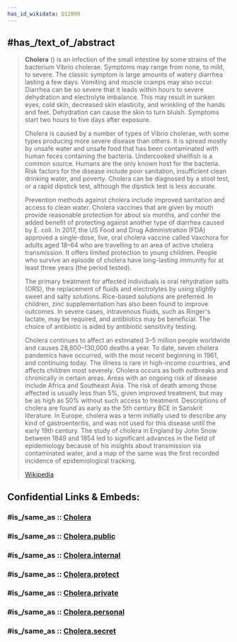 ```yaml
---
has_id_wikidata: Q12090
---
```



## #has_/text_of_/abstract 

> **Cholera** () is an infection of the small intestine by some strains of the bacterium Vibrio cholerae. Symptoms may range from none, to mild, to severe. The classic symptom is large amounts of watery diarrhea lasting a few days. Vomiting and muscle cramps may also occur. Diarrhea can be so severe that it leads within hours to severe dehydration and electrolyte imbalance. This may result in sunken eyes, cold skin, decreased skin elasticity, and wrinkling of the hands and feet. Dehydration can cause the skin to turn bluish. Symptoms start two hours to five days after exposure.
>
> Cholera is caused by a number of types of Vibrio cholerae, with some types producing more severe disease than others. It is spread mostly by unsafe water and unsafe food that has been contaminated with human feces containing the bacteria. Undercooked shellfish is a common source. Humans are the only known host for the bacteria. Risk factors for the disease include poor sanitation, insufficient clean drinking water, and poverty. Cholera can be diagnosed by a stool test, or a rapid dipstick test, although the dipstick test is less accurate.
>
> Prevention methods against cholera include improved sanitation and access to clean water. Cholera vaccines that are given by mouth provide reasonable protection for about six months, and confer the added benefit of protecting against another type of diarrhea caused by E. coli. In 2017, the US Food and Drug Administration (FDA) approved a single-dose, live, oral cholera vaccine called Vaxchora for adults aged 18–64 who are travelling to an area of active cholera transmission. It offers limited protection to young children. People who survive an episode of cholera have long-lasting immunity for at least three years (the period tested).
>
> The primary treatment for affected individuals is oral rehydration salts (ORS), the replacement of fluids and electrolytes by using slightly sweet and salty solutions. Rice-based solutions are preferred. In children, zinc supplementation has also been found to improve outcomes. In severe cases, intravenous fluids, such as Ringer's lactate, may be required, and antibiotics may be beneficial. The choice of antibiotic is aided by antibiotic sensitivity testing.
>
> Cholera continues to affect an estimated 3–5 million people worldwide and causes 28,800–130,000 deaths a year. To date, seven cholera pandemics have occurred, with the most recent beginning in 1961, and continuing today. The illness is rare in high-income countries, and affects children most severely. Cholera occurs as both outbreaks and chronically in certain areas. Areas with an ongoing risk of disease include Africa and Southeast Asia. The risk of death among those affected is usually less than 5%, given improved treatment, but may be as high as 50% without such access to treatment. Descriptions of cholera are found as early as the 5th century BCE in Sanskrit literature. In Europe, cholera was a term initially used to describe any kind of gastroenteritis, and was not used for this disease until the early 19th century. The study of cholera in England by John Snow between 1849 and 1854 led to significant advances in the field of epidemiology because of his insights about transmission via contaminated water, and a map of the same was the first recorded incidence of epidemiological tracking.
>
> [Wikipedia](https://en.wikipedia.org/wiki/Cholera)


## Confidential Links & Embeds: 

### #is_/same_as :: [Cholera](/_Standards/bio/Medicine/Disease/Infectious_Disease/Cholera.md) 

### #is_/same_as :: [Cholera.public](/_public/bio/Medicine/Disease/Infectious_Disease/Cholera.public.md) 

### #is_/same_as :: [Cholera.internal](/_internal/bio/Medicine/Disease/Infectious_Disease/Cholera.internal.md) 

### #is_/same_as :: [Cholera.protect](/_protect/bio/Medicine/Disease/Infectious_Disease/Cholera.protect.md) 

### #is_/same_as :: [Cholera.private](/_private/bio/Medicine/Disease/Infectious_Disease/Cholera.private.md) 

### #is_/same_as :: [Cholera.personal](/_personal/bio/Medicine/Disease/Infectious_Disease/Cholera.personal.md) 

### #is_/same_as :: [Cholera.secret](/_secret/bio/Medicine/Disease/Infectious_Disease/Cholera.secret.md)

